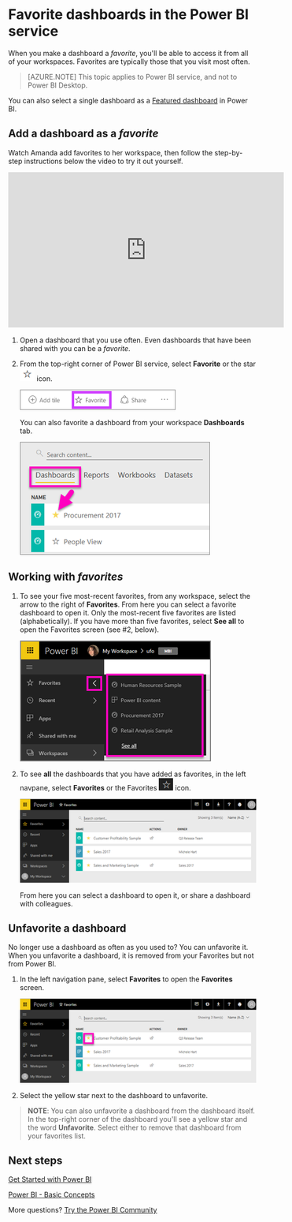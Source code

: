 <properties
   pageTitle="Favorites in Power BI service (dashboards)"
   description="Documentation on how to set ashboards as favorites in Power BI service"
   services="powerbi"
   documentationCenter=""
   authors="mihart"
   manager="erikre"
   backup=""
   editor=""
   featuredVideoId="G26dr2PsEpk"
   tags=""
   qualityFocus="no"
   qualityDate=""/>

<tags
   ms.service="powerbi"
   ms.devlang="NA"
   ms.topic="article"
   ms.tgt_pltfrm="NA"
   ms.workload="powerbi"
   ms.date="05/17/2017"
   ms.author="mihart"/>

# Favorite dashboards in the Power BI service

When you make a dashboard a *favorite*,  you'll be able to access it from all of your workspaces.  Favorites are typically those that you visit most often.

>[AZURE.NOTE] This topic applies to Power BI service, and not to Power BI Desktop.

You can also select a single dashboard as a [Featured dashboard](powerbi-service-featured-dashboards.md) in Power BI.

## Add a dashboard as a *favorite*
Watch Amanda add favorites to her workspace, then follow the step-by-step instructions below the video to try it out yourself.

<iframe width="560" height="315" src="https://www.youtube.com/embed/G26dr2PsEpk" frameborder="0" allowfullscreen></iframe>


1.  Open a dashboard that you use often. Even dashboards that have been shared with you can be a *favorite*.

2.  From the top-right corner of Power BI service, select **Favorite** or the star ![](media/powerbi-service-favorite-dashboards/power-bi-favorite-icon.png)  icon.

    ![](media/powerbi-service-favorite-dashboards/powerbi-dashboard-favorite.png)

    You can also favorite a dashboard from your workspace **Dashboards** tab.

    ![](media/powerbi-service-favorite-dashboards/power-bi-dashboard-favorite.png)


##    Working with *favorites*

1.    To see your five most-recent favorites, from any workspace, select the arrow to the right of **Favorites**.  From here you can select a favorite dashboard to open it. Only the most-recent five favorites are listed (alphabetically). If you have more than five favorites, select **See all** to open the Favorites screen (see #2, below). 

      ![](media/powerbi-service-favorite-dashboards/power-bi-favorite-flyout-new.png)

2. To see **all** the dashboards that you have added as favorites, in the left navpane, select **Favorites** or the Favorites ![](media/powerbi-service-favorite-dashboards/power-bi-favorites-icon.png)  icon.  

    ![](media/powerbi-service-favorite-dashboards/power-bi-favorites-screen.png)

   From here you can select a dashboard to open it, or share a dashboard with colleagues.

## Unfavorite a dashboard

No longer use a dashboard as often as you used to?  You can unfavorite it. When you unfavorite a dashboard, it is removed from your Favorites but not from Power BI.


1.  In the left navigation pane, select **Favorites** to open the **Favorites** screen.

    ![](media/powerbi-service-favorite-dashboards/power-bi-unfavorites-screen.png)

2. Select the yellow star next to the dashboard to unfavorite.

>**NOTE**: You can also unfavorite a dashboard from the dashboard itself. In the top-right corner of the dashboard you'll see a yellow star and the word **Unfavorite**. Select either to remove that dashboard from your favorites list. 

## Next steps

[Get Started with Power BI](powerbi-service-get-started.md)

[Power BI - Basic Concepts](powerbi-service-basic-concepts.md)

More questions? [Try the Power BI Community](http://community.powerbi.com/)
